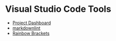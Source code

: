 # Visual Studio Code Tools

* [Project Dashboard](https://marketplace.visualstudio.com/items?itemName=kruemelkatze.vscode-dashboard)
* [markdownlint](https://marketplace.visualstudio.com/items?itemName=DavidAnson.vscode-markdownlint)
* [Rainbow Brackets](https://marketplace.visualstudio.com/items?itemName=2gua.rainbow-brackets)
